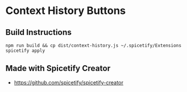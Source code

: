 # Context History Buttons

## Build Instructions

```
npm run build && cp dist/context-history.js ~/.spicetify/Extensions
spicetify apply
```

## Made with Spicetify Creator

-   https://github.com/spicetify/spicetify-creator
